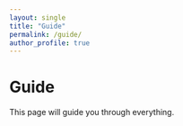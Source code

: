 ```yaml
---
layout: single
title: "Guide"
permalink: /guide/
author_profile: true
---
```

# Guide

This page will guide you through everything. 
